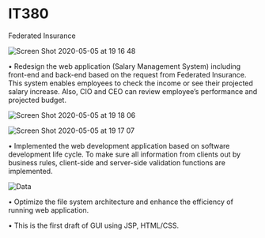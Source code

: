 # IT380
Federated Insurance

![Screen Shot 2020-05-05 at 19 16 48](https://user-images.githubusercontent.com/49882287/107901840-51f07000-6f0a-11eb-8c7d-1469d5e1b4fd.png)

•	Redesign the web application (Salary Management System) including front-end and back-end based on the request from Federated Insurance. This system enables employees to check the income or see their projected salary increase. Also, CIO and CEO can review employee’s performance and projected budget.

![Screen Shot 2020-05-05 at 19 18 06](https://user-images.githubusercontent.com/49882287/107901965-bdd2d880-6f0a-11eb-80f3-4d6b90792703.png)

![Screen Shot 2020-05-05 at 19 17 07](https://user-images.githubusercontent.com/49882287/107902080-038fa100-6f0b-11eb-85fa-8a97c9072eea.png)

•	Implemented the web development application based on software development life cycle. To make sure all information from clients out by business rules, client-side and server-side validation functions are implemented.

![Data](https://user-images.githubusercontent.com/49882287/107902212-6aad5580-6f0b-11eb-9f32-e300266d386b.png)

•	Optimize the file system architecture and enhance the efficiency of running web application.


• This is the first draft of GUI using JSP, HTML/CSS. 
